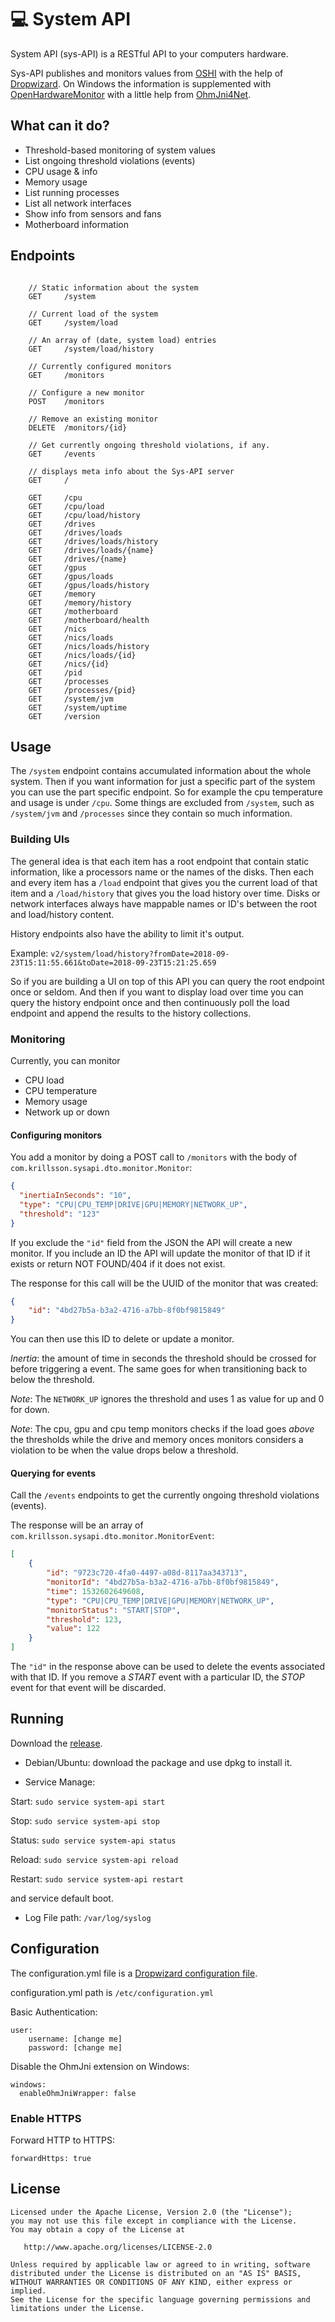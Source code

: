 :computer: System API
=====================

System API (sys-API) is a RESTful API to your computers hardware.

Sys-API publishes and monitors values from [OSHI](https://github.com/oshi/oshi) with the help of [Dropwizard](https://github.com/dropwizard/dropwizard). On Windows the information is supplemented with
[OpenHardwareMonitor](https://github.com/openhardwaremonitor/openhardwaremonitor) with a little help from [OhmJni4Net](https://github.com/Krillsson/ohmjni4net).

## What can it do?

- Threshold-based monitoring of system values
- List ongoing threshold violations (events)
- CPU usage & info
- Memory usage
- List running processes
- List all network interfaces
- Show info from sensors and fans
- Motherboard information

## Endpoints

```

    // Static information about the system
    GET     /system
    
    // Current load of the system
    GET     /system/load
    
    // An array of (date, system load) entries
    GET     /system/load/history

    // Currently configured monitors
    GET     /monitors
    
    // Configure a new monitor
    POST    /monitors
    
    // Remove an existing monitor
    DELETE  /monitors/{id}

    // Get currently ongoing threshold violations, if any.
    GET     /events

    // displays meta info about the Sys-API server
    GET     /

    GET     /cpu
    GET     /cpu/load
    GET     /cpu/load/history
    GET     /drives
    GET     /drives/loads
    GET     /drives/loads/history
    GET     /drives/loads/{name}
    GET     /drives/{name}
    GET     /gpus
    GET     /gpus/loads
    GET     /gpus/loads/history
    GET     /memory
    GET     /memory/history
    GET     /motherboard
    GET     /motherboard/health
    GET     /nics
    GET     /nics/loads
    GET     /nics/loads/history
    GET     /nics/loads/{id}
    GET     /nics/{id}
    GET     /pid
    GET     /processes
    GET     /processes/{pid}
    GET     /system/jvm
    GET     /system/uptime
    GET     /version
```

## Usage

The `/system` endpoint contains accumulated information about the whole system. Then if you want information for just a specific part of the system you can use the part specific endpoint.
So for example the cpu temperature and usage is under `/cpu`. Some things are excluded from `/system`, such as `/system/jvm` and `/processes` since they contain so much information.

### Building UIs

The general idea is that each item has a root endpoint that contain static information, like a processors name or the names of the disks. Then each and every item has a `/load` endpoint that gives you the current
load of that item and a `/load/history` that gives you the load history over time. Disks or network interfaces always have mappable names or ID's between the root and load/history content.

History endpoints also have the ability to limit it's output. 

Example: `v2/system/load/history?fromDate=2018-09-23T15:11:55.661&toDate=2018-09-23T15:21:25.659`

So if you are building a UI on top of this API you can query the root endpoint once or seldom. And then if you want to display load over time you can query the history endpoint once and
then continuously poll the load endpoint and append the results to the history collections.

### Monitoring

Currently, you can monitor

 - CPU load
 - CPU temperature
 - Memory usage
 - Network up or down
 
#### Configuring monitors
 
You add a monitor by doing a POST call to `/monitors` with the body of `com.krillsson.sysapi.dto.monitor.Monitor`:

```json
{
  "inertiaInSeconds": "10",
  "type": "CPU|CPU_TEMP|DRIVE|GPU|MEMORY|NETWORK_UP",
  "threshold": "123"
}
```

If you exclude the `"id"` field from the JSON the API will create a new monitor. If you include an ID the API will update the monitor of that ID if it exists or return NOT FOUND/404 if it does not exist. 

The response for this call will be the UUID of the monitor that was created:

```json
{
    "id": "4bd27b5a-b3a2-4716-a7bb-8f0bf9815849"
}
```

You can then use this ID to delete or update a monitor.

_Inertia_: the amount of time in seconds the threshold should be crossed for before triggering a event. The same goes for when
transitioning back to below the threshold.

_Note_: The `NETWORK_UP` ignores the threshold and uses 1 as value for up and 0 for down.

_Note_: The cpu, gpu and cpu temp monitors checks if the load goes _above_ the thresholds while the drive and memory onces
monitors considers a violation to be when the value drops below a threshold.

#### Querying for events

Call the `/events` endpoints to get the currently ongoing threshold violations (events).

The response will be an array of `com.krillsson.sysapi.dto.monitor.MonitorEvent`:

```json
[
    {
        "id": "9723c720-4fa0-4497-a08d-8117aa343713",
        "monitorId": "4bd27b5a-b3a2-4716-a7bb-8f0bf9815849",
        "time": 1532602649608,
        "type": "CPU|CPU_TEMP|DRIVE|GPU|MEMORY|NETWORK_UP",
        "monitorStatus": "START|STOP",
        "threshold": 123,
        "value": 122
    }
]
```

The `"id"` in the response above can be used to delete the events associated with that ID. If you remove a _START_ event
with a particular ID, the _STOP_ event for that event will be discarded. 

## Running
Download the [release](https://github.com/Droid-MAX/system-api/releases).

- Debian/Ubuntu: download the package and use dpkg to install it.

- Service Manage: 

Start: `sudo service system-api start`

Stop: `sudo service system-api stop`

Status: `sudo service system-api status`

Reload: `sudo service system-api reload`

Restart: `sudo service system-api restart`

and service default boot.

- Log File path: `/var/log/syslog`

## Configuration
The configuration.yml file is a [Dropwizard configuration file](https://dropwizard.github.io/dropwizard/manual/configuration.html).

configuration.yml path is `/etc/configuration.yml`

Basic Authentication:

    user:
        username: [change me]
        password: [change me]
        
Disable the OhmJni extension on Windows:

    windows:
      enableOhmJniWrapper: false

### Enable HTTPS

Forward HTTP to HTTPS:

    forwardHttps: true

License
-------

    Licensed under the Apache License, Version 2.0 (the "License");
    you may not use this file except in compliance with the License.
    You may obtain a copy of the License at

       http://www.apache.org/licenses/LICENSE-2.0

    Unless required by applicable law or agreed to in writing, software
    distributed under the License is distributed on an "AS IS" BASIS,
    WITHOUT WARRANTIES OR CONDITIONS OF ANY KIND, either express or implied.
    See the License for the specific language governing permissions and
    limitations under the License.
